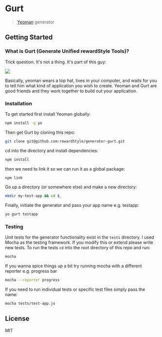 # Gurt

> [Yeoman](http://yeoman.io) generator


## Getting Started

### What is Gurt (Generate Unified rewardStyle Tools)?

Trick question. It's not a thing. It's part of this guy:

![](http://i.imgur.com/JHaAlBJ.png)

Basically, yeoman wears a top hat, lives in your computer, and waits for you to tell him what kind of application you wish to create. Yeoman and Gurt are good friends and they work together to build out
your application.


### Installation

To get started first install Yeoman globally:

```bash
npm install -g yo
```

Then get Gurt by cloning this repo:

```bash
git clone git@github.com:rewardStyle/generator-gurt.git
```

cd into the directory and install dependencies:

```bash
npm install
```

then we need to link it so we can run it as a global package:

```bash
npm link
```

Go up a directory (or somewhere else) and make a new directory:

```bash
mkdir my-test-app && cd $_
```

Finally, initiate the generator and pass your app name e.g. testapp:

```bash
yo gurt testapp
```

### Testing

Unit tests for the generator functionality exist in the `tests` directory. I used Mocha as the testing framework. If you modify this or extend please write new tests. To run the tests `cd` into the root directory of this repo and run:

```bash
mocha
```

If you wanna spice things up a bit try running mocha with a different reporter e.g. progress bar

```bash
mocha --reporter progress
```

If you need to run individual tests or specific test files simply pass the name:

```bash
mocha tests/test-app.js
```


## License

MIT
